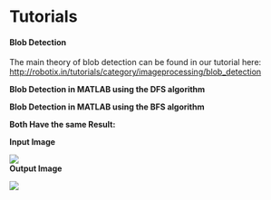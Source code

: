 # Tutorials

#### Blob Detection

The main theory of blob detection can be found in our tutorial here:  
<http://robotix.in/tutorials/category/imageprocessing/blob_detection>

**Blob Detection in MATLAB using the DFS algorithm**

**Blob Detection in MATLAB using the BFS algorithm**

**Both Have the same Result:**

**Input Image**

**![][1]  
Output Image**

**![][2]**

[1]: https://lh4.googleusercontent.com/D2OlpZQovvFLcOkq08GxTRbYLYBCW1lOi8cR6ekfMH1dNjVwJq9nxfKPkywtsYZye6EupNtU1BovyHJ9m2ik49we9-DfOj8y_2qL9OmVIGns8LAR9OFzDv4u
[2]: https://lh6.googleusercontent.com/C3JNHBKSGaP6B_HbU7GskJ1Q0eeopvWPMlxUkc5Y8nAYuKqCCSaFPQ4LAMZAB2RapxD08DCOGZqYxIoMq2rF8wjWB0Ze_9Zfcay_g5hu0lK_gDXC6FOWI4p2
